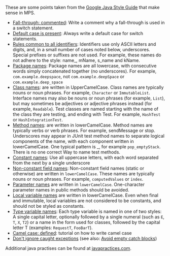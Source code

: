 These are some points taken from the [Google Java Style Guide](https://google.github.io/styleguide/javaguide.html) that make sense in MPS.

- [Fall-through: commented](https://google.github.io/styleguide/javaguide.html#s4.8.4-switch): Write a comment why a fall-through is used in a switch statement.
- [Default case is present](ttps://google.github.io/styleguide/javaguide.html#s4.8.4-switch): Always write a default case for switch statements.
- [Rules common to all identifiers](ttps://google.github.io/styleguide/javaguide.html#s4.8.4-switch): Identifiers use only ASCII letters and digits, and, in a small number of cases noted below, underscores. Special prefixes or suffixes are not used. For example, these names do not adhere to the style: name_, mName, s_name and kName.
- [Package names](ttps://google.github.io/styleguide/javaguide.html#s4.8.4-switch): Package names are all lowercase, with consecutive words simply concatenated together (no underscores). For example, ``com.example.deepspace``, not ``com.example.deepSpace`` or ``com.example.deep_space``
- [Class names](ttps://google.github.io/styleguide/javaguide.html#s4.8.4-switch): are written in UpperCamelCase. Class names are typically nouns or noun phrases. For example, ``Character`` or ``ImmutableList``. Interface names may also be nouns or noun phrases (for example, ``List``), but may sometimes be adjectives or adjective phrases instead (for example, ``Readable``). Test classes are named starting with the name of the class they are testing, and ending with Test. For example, ``HashTest`` or ``HashIntegrationTest``.
- [Method names](ttps://google.github.io/styleguide/javaguide.html#s4.8.4-switch): are written in lowerCamelCase. Method names are typically verbs or verb phrases. For example, sendMessage or stop. Underscores may appear in JUnit test method names to separate logical components of the name, with each component written in lowerCamelCase. One typical pattern is <methodUnderTest>_<state>, for example ``pop_emptyStack``. There is no one correct Way to name test methods.
- [Constant names](ttps://google.github.io/styleguide/javaguide.html#s4.8.4-switch): Use all uppercase letters, with each word separated from the next by a single underscore
- [Non-constant field names](ttps://google.github.io/styleguide/javaguide.html#s4.8.4-switch): Non-constant field names (static or otherwise) are written in ``lowerCamelCase``. These names are typically nouns or noun phrases. For example, ``computedValues`` or ``index``.
- [Parameter names](ttps://google.github.io/styleguide/javaguide.html#s4.8.4-switch) are written in ``lowerCamelCase``. One-character parameter names in public methods should be avoided.
- [Local variable names](ttps://google.github.io/styleguide/javaguide.html#s4.8.4-switch) are written in lowerCamelCase. Even when final and immutable, local variables are not considered to be constants, and should not be styled as constants.
- [Type variable names](ttps://google.github.io/styleguide/javaguide.html#s4.8.4-switch): Each type variable is named in one of two styles: A single capital letter, optionally followed by a single numeral (such as ``E``, ``T``, ``X``, ``T2``) or a name in the form used for classes, followed by the capital letter T (examples: ``RequestT``, ``FooBarT``).
- [Camel case: defined](ttps://google.github.io/styleguide/javaguide.html#s4.8.4-switch): tutorial on how to write camel case
- [Don't ignore caught exceptions](ttps://google.github.io/styleguide/javaguide.html#s4.8.4-switch)
  (see also: [Avoid empty catch blocks](http://www.javapractices.com/topic/TopicAction.do?Id=16))

Additional java practises can be found at [javapractices.com]( http://www.javapractices.com/home/HomeAction.do).